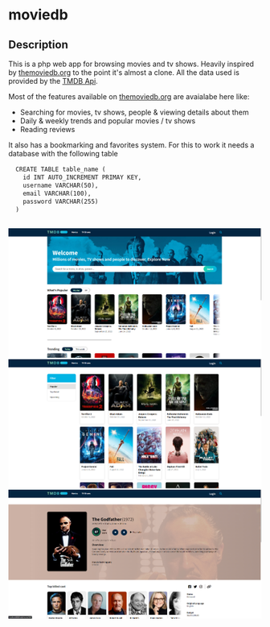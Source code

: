 # moviedb

## Description

This is a php web app for browsing movies and tv shows. Heavily inspired by [themoviedb.org](themoviedb.org) to the point it's almost a clone. All the data used is provided by the [TMDB Api](https://developers.themoviedb.org/3).

Most of the features available on [themoviedb.org](themoviedb.org) are avaialabe here like:
- Searching for movies, tv shows, people & viewing details about them
- Daily & weekly trends and popular movies / tv shows
- Reading reviews

It also has a bookmarking and favorites system. For this to work it needs a database with the following table

```
  CREATE TABLE table_name (
    id INT AUTO_INCREMENT PRIMAY KEY,
    username VARCHAR(50),
    email VARCHAR(100),
    password VARCHAR(255)
  )
  
```


<p align="center">
  <img src="https://github.com/hypertensiune/moviedb/blob/main/screenshots/Screenshot_1.png"/>
  <img src="https://github.com/hypertensiune/moviedb/blob/main/screenshots/Screenshot_2.png"/>
  <img src="https://github.com/hypertensiune/moviedb/blob/main/screenshots/Screenshot_3.png"/>
</p>
